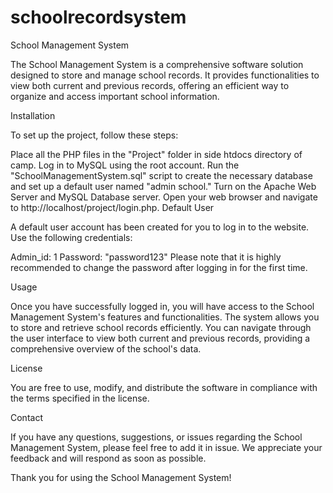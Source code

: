 # schoolrecordsystem
School Management System

The School Management System is a comprehensive software solution designed to store and manage school records. It provides functionalities to view both current and previous records, offering an efficient way to organize and access important school information.

Installation

To set up the project, follow these steps:

Place all the PHP files in the "Project" folder in side htdocs directory of camp.
Log in to MySQL using the root account.
Run the "SchoolManagementSystem.sql" script to create the necessary database and set up a default user named "admin school."
Turn on the Apache Web Server and MySQL Database server.
Open your web browser and navigate to http://localhost/project/login.php.
Default User


A default user account has been created for you to log in to the website. Use the following credentials:

Admin_id: 1
Password: "password123"
Please note that it is highly recommended to change the password after logging in for the first time.

Usage

Once you have successfully logged in, you will have access to the School Management System's features and functionalities. The system allows you to store and retrieve school records efficiently. You can navigate through the user interface to view both current and previous records, providing a comprehensive overview of the school's data.


License

You are free to use, modify, and distribute the software in compliance with the terms specified in the license.

Contact

If you have any questions, suggestions, or issues regarding the School Management System, please feel free to add it in issue. We appreciate your feedback and will respond as soon as possible.

Thank you for using the School Management System!

